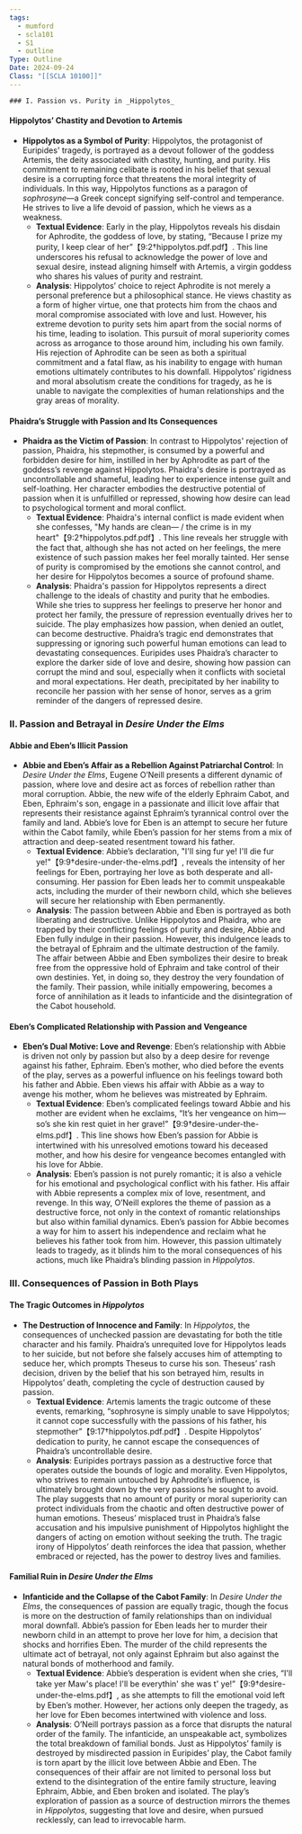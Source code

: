 ```yaml
---
tags:
  - mumford
  - scla101
  - S1
  - outline
Type: Outline
Date: 2024-09-24
Class: "[[SCLA 10100]]"
---
```

	### I. Passion vs. Purity in _Hippolytos_

#### **Hippolytos’ Chastity and Devotion to Artemis**

- **Hippolytos as a Symbol of Purity**: Hippolytos, the protagonist of Euripides' tragedy, is portrayed as a devout follower of the goddess Artemis, the deity associated with chastity, hunting, and purity. His commitment to remaining celibate is rooted in his belief that sexual desire is a corrupting force that threatens the moral integrity of individuals. In this way, Hippolytos functions as a paragon of _sophrosyne_—a Greek concept signifying self-control and temperance. He strives to live a life devoid of passion, which he views as a weakness.
    - **Textual Evidence**: Early in the play, Hippolytos reveals his disdain for Aphrodite, the goddess of love, by stating, “Because I prize my purity, I keep clear of her”【9:2†hippolytos.pdf.pdf】. This line underscores his refusal to acknowledge the power of love and sexual desire, instead aligning himself with Artemis, a virgin goddess who shares his values of purity and restraint.
    - **Analysis**: Hippolytos’ choice to reject Aphrodite is not merely a personal preference but a philosophical stance. He views chastity as a form of higher virtue, one that protects him from the chaos and moral compromise associated with love and lust. However, his extreme devotion to purity sets him apart from the social norms of his time, leading to isolation. This pursuit of moral superiority comes across as arrogance to those around him, including his own family. His rejection of Aphrodite can be seen as both a spiritual commitment and a fatal flaw, as his inability to engage with human emotions ultimately contributes to his downfall. Hippolytos’ rigidness and moral absolutism create the conditions for tragedy, as he is unable to navigate the complexities of human relationships and the gray areas of morality.

#### **Phaidra’s Struggle with Passion and Its Consequences**

- **Phaidra as the Victim of Passion**: In contrast to Hippolytos' rejection of passion, Phaidra, his stepmother, is consumed by a powerful and forbidden desire for him, instilled in her by Aphrodite as part of the goddess’s revenge against Hippolytos. Phaidra's desire is portrayed as uncontrollable and shameful, leading her to experience intense guilt and self-loathing. Her character embodies the destructive potential of passion when it is unfulfilled or repressed, showing how desire can lead to psychological torment and moral conflict.
    - **Textual Evidence**: Phaidra's internal conflict is made evident when she confesses, "My hands are clean— / the crime is in my heart"【9:2†hippolytos.pdf.pdf】. This line reveals her struggle with the fact that, although she has not acted on her feelings, the mere existence of such passion makes her feel morally tainted. Her sense of purity is compromised by the emotions she cannot control, and her desire for Hippolytos becomes a source of profound shame.
    - **Analysis**: Phaidra's passion for Hippolytos represents a direct challenge to the ideals of chastity and purity that he embodies. While she tries to suppress her feelings to preserve her honor and protect her family, the pressure of repression eventually drives her to suicide. The play emphasizes how passion, when denied an outlet, can become destructive. Phaidra’s tragic end demonstrates that suppressing or ignoring such powerful human emotions can lead to devastating consequences. Euripides uses Phaidra’s character to explore the darker side of love and desire, showing how passion can corrupt the mind and soul, especially when it conflicts with societal and moral expectations. Her death, precipitated by her inability to reconcile her passion with her sense of honor, serves as a grim reminder of the dangers of repressed desire.

### II. Passion and Betrayal in _Desire Under the Elms_

#### **Abbie and Eben’s Illicit Passion**

- **Abbie and Eben’s Affair as a Rebellion Against Patriarchal Control**: In _Desire Under the Elms_, Eugene O’Neill presents a different dynamic of passion, where love and desire act as forces of rebellion rather than moral corruption. Abbie, the new wife of the elderly Ephraim Cabot, and Eben, Ephraim's son, engage in a passionate and illicit love affair that represents their resistance against Ephraim’s tyrannical control over the family and land. Abbie’s love for Eben is an attempt to secure her future within the Cabot family, while Eben’s passion for her stems from a mix of attraction and deep-seated resentment toward his father.
    - **Textual Evidence**: Abbie’s declaration, "I'll sing fur ye! I'll die fur ye!"【9:9†desire-under-the-elms.pdf】, reveals the intensity of her feelings for Eben, portraying her love as both desperate and all-consuming. Her passion for Eben leads her to commit unspeakable acts, including the murder of their newborn child, which she believes will secure her relationship with Eben permanently.
    - **Analysis**: The passion between Abbie and Eben is portrayed as both liberating and destructive. Unlike Hippolytos and Phaidra, who are trapped by their conflicting feelings of purity and desire, Abbie and Eben fully indulge in their passion. However, this indulgence leads to the betrayal of Ephraim and the ultimate destruction of the family. The affair between Abbie and Eben symbolizes their desire to break free from the oppressive hold of Ephraim and take control of their own destinies. Yet, in doing so, they destroy the very foundation of the family. Their passion, while initially empowering, becomes a force of annihilation as it leads to infanticide and the disintegration of the Cabot household.

#### **Eben’s Complicated Relationship with Passion and Vengeance**

- **Eben’s Dual Motive: Love and Revenge**: Eben’s relationship with Abbie is driven not only by passion but also by a deep desire for revenge against his father, Ephraim. Eben’s mother, who died before the events of the play, serves as a powerful influence on his feelings toward both his father and Abbie. Eben views his affair with Abbie as a way to avenge his mother, whom he believes was mistreated by Ephraim.
    - **Textual Evidence**: Eben’s complicated feelings toward Abbie and his mother are evident when he exclaims, “It’s her vengeance on him—so’s she kin rest quiet in her grave!”【9:9†desire-under-the-elms.pdf】. This line shows how Eben’s passion for Abbie is intertwined with his unresolved emotions toward his deceased mother, and how his desire for vengeance becomes entangled with his love for Abbie.
    - **Analysis**: Eben’s passion is not purely romantic; it is also a vehicle for his emotional and psychological conflict with his father. His affair with Abbie represents a complex mix of love, resentment, and revenge. In this way, O’Neill explores the theme of passion as a destructive force, not only in the context of romantic relationships but also within familial dynamics. Eben’s passion for Abbie becomes a way for him to assert his independence and reclaim what he believes his father took from him. However, this passion ultimately leads to tragedy, as it blinds him to the moral consequences of his actions, much like Phaidra’s blinding passion in _Hippolytos_.

### III. Consequences of Passion in Both Plays

#### **The Tragic Outcomes in _Hippolytos_**

- **The Destruction of Innocence and Family**: In _Hippolytos_, the consequences of unchecked passion are devastating for both the title character and his family. Phaidra’s unrequited love for Hippolytos leads to her suicide, but not before she falsely accuses him of attempting to seduce her, which prompts Theseus to curse his son. Theseus’ rash decision, driven by the belief that his son betrayed him, results in Hippolytos’ death, completing the cycle of destruction caused by passion.
    - **Textual Evidence**: Artemis laments the tragic outcome of these events, remarking, “sophrosyne is simply unable to save Hippolytos; it cannot cope successfully with the passions of his father, his stepmother”【9:17†hippolytos.pdf.pdf】. Despite Hippolytos’ dedication to purity, he cannot escape the consequences of Phaidra’s uncontrollable desire.
    - **Analysis**: Euripides portrays passion as a destructive force that operates outside the bounds of logic and morality. Even Hippolytos, who strives to remain untouched by Aphrodite’s influence, is ultimately brought down by the very passions he sought to avoid. The play suggests that no amount of purity or moral superiority can protect individuals from the chaotic and often destructive power of human emotions. Theseus’ misplaced trust in Phaidra’s false accusation and his impulsive punishment of Hippolytos highlight the dangers of acting on emotion without seeking the truth. The tragic irony of Hippolytos’ death reinforces the idea that passion, whether embraced or rejected, has the power to destroy lives and families.

#### **Familial Ruin in _Desire Under the Elms_**

- **Infanticide and the Collapse of the Cabot Family**: In _Desire Under the Elms_, the consequences of passion are equally tragic, though the focus is more on the destruction of family relationships than on individual moral downfall. Abbie’s passion for Eben leads her to murder their newborn child in an attempt to prove her love for him, a decision that shocks and horrifies Eben. The murder of the child represents the ultimate act of betrayal, not only against Ephraim but also against the natural bonds of motherhood and family.
    - **Textual Evidence**: Abbie’s desperation is evident when she cries, “I'll take yer Maw's place! I'll be everythin' she was t' ye!”【9:9†desire-under-the-elms.pdf】, as she attempts to fill the emotional void left by Eben’s mother. However, her actions only deepen the tragedy, as her love for Eben becomes intertwined with violence and loss.
    - **Analysis**: O’Neill portrays passion as a force that disrupts the natural order of the family. The infanticide, an unspeakable act, symbolizes the total breakdown of familial bonds. Just as Hippolytos’ family is destroyed by misdirected passion in Euripides’ play, the Cabot family is torn apart by the illicit love between Abbie and Eben. The consequences of their affair are not limited to personal loss but extend to the disintegration of the entire family structure, leaving Ephraim, Abbie, and Eben broken and isolated. The play’s exploration of passion as a source of destruction mirrors the themes in _Hippolytos_, suggesting that love and desire, when pursued recklessly, can lead to irrevocable harm.